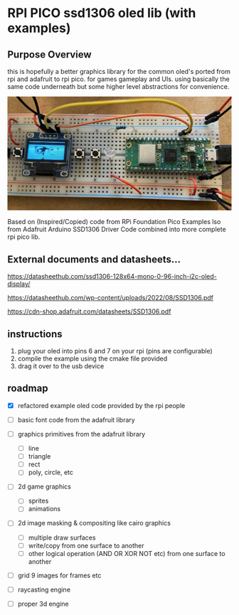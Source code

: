 
# RPI PICO ssd1306 oled lib (with examples)


## Purpose Overview 

this is hopefully a better graphics library for the common oled's ported from rpi and adafruit to rpi pico. for games gameplay and UIs. using basically the same code underneath but some higher level abstractions for convenience.

![](IMG_0089.jpg)

Based on (Inspired/Copied) code from RPi Foundation Pico Examples
lso from Adafruit Arduino SSD1306 Driver Code combined into more complete rpi pico lib. 

## External documents and datasheets... 

https://datasheethub.com/ssd1306-128x64-mono-0-96-inch-i2c-oled-display/ 

https://datasheethub.com/wp-content/uploads/2022/08/SSD1306.pdf

https://cdn-shop.adafruit.com/datasheets/SSD1306.pdf  

## instructions

1. plug your oled into pins 6 and 7 on your rpi (pins are configurable)
2. compile the example using the cmake file provided
3. drag it over to the usb device

## roadmap

- [x] refactored example oled code provided by the rpi people
- [ ] basic font code from the adafruit library
- [ ] graphics primitives from the adafruit library
  - [ ] line
  - [ ] triangle
  - [ ] rect
  - [ ] poly, circle, etc

- [ ] 2d game graphics
  - [ ] sprites
  - [ ] animations

- [ ] 2d image masking & compositing like cairo graphics
  - [ ] multiple draw surfaces
  - [ ] write/copy from one surface to another 
  - [ ] other logical operation (AND OR XOR NOT etc) from one surface to another

- [ ] grid 9 images for frames etc

- [ ] raycasting engine
- [ ] proper 3d engine

